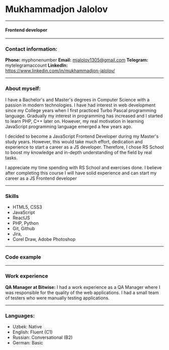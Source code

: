 # Mukhammadjon Jalolov
****
#### Frontend developer
****
### Contact information: 
**Phone:** myphonenumber
**Email:** mjalolov1305@gmail.com
**Telegram:** mytelegramaccount
**LinkedIn:** https://www.linkedin.com/in/mukhammadjon-jalolov/
*****
### About myself:

I have a Bachelor's and Master's degrees in Computer Science with a passion in modern technologies. I have had interest in web development since my College years when I first practiced Turbo Pascal programming language. Gradually my interest in programming has increased and I started to learn PHP, C++ later on. However, my real motivation in learning JavaScript programming language emerged a few years ago. 

I decided to become a JavaScript Frontend Developer during my Master's study years. However, this would take much effort, dedication and experience to start a career as a JS developer. Therefore, I chose RS School to boost my knowledge and in-depth understanding of the field by real tasks.

I appreciate my time spending with RS School and exercises done. I believe after completing this course I will have solid experience and can start my career as a JS Frontend developer

*****
### Skills 
* HTML5, CSS3
* JavaScript
* ReactJS
* PHP, Python
* Git, Github
* Jira, 
* Corel Draw, Adobe Photoshop
*****
### Code example 

*****
### Work experience 
**QA Manager at Bitwise:** I had a work experience as a QA Manager where I was responsible for the quality of the web applications. I had a small team of testers who were manually testing applications.
*****
### Languages: 
* Uzbek: Native 
* English: Fluent (C1) 
* Russian: Conversational (B2) 
* German: Basic